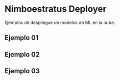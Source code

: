 # Nimboestratus Deployer

Ejemplos de despliegue de modelos de ML en la nube.

## Ejemplo 01

## Ejemplo 02

## Ejemplo 03